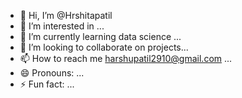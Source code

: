 - 👋 Hi, I’m @Hrshitapatil
- 👀 I’m interested in ...
- 🌱 I’m currently learning data science ...
- 💞️ I’m looking to collaborate on projects...
- 📫 How to reach me harshupatil2910@gmail.com ...
- 😄 Pronouns: ...
- ⚡ Fun fact: ...

<!---
Hrshitapatil/Hrshitapatil is a ✨ special ✨ repository because its `README.md` (this file) appears on your GitHub profile.
You can click the Preview link to take a look at your changes.
--->
